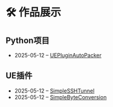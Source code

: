 # 🛠️ 作品展示

## Python项目
- 2025-05-12 – [UEPluginAutoPacker](https://raw.githubusercontent.com/mengzhishanghun/mengzhishanghun/main/Projects/Python%E9%A1%B9%E7%9B%AE/UEPluginAutoPacker.md)

## UE插件
- 2025-05-12 – [SimpleSSHTunnel](https://raw.githubusercontent.com/mengzhishanghun/mengzhishanghun/main/Projects/UE%E6%8F%92%E4%BB%B6/SimpleSSHTunnel.md)
- 2025-05-12 – [SimpleByteConversion](https://raw.githubusercontent.com/mengzhishanghun/mengzhishanghun/main/Projects/UE%E6%8F%92%E4%BB%B6/SimpleByteConversion.md)
